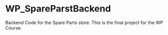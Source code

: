 # WP_SpareParstBackend
Backend Code for the Spare Parts store. This is the final project for the WP Course. 
